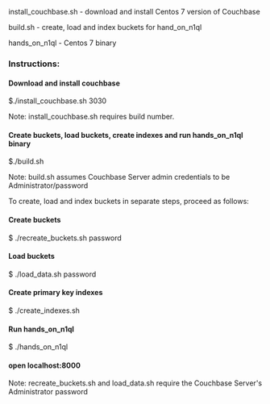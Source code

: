 
install_couchbase.sh - download and install Centos 7 version of Couchbase 

build.sh - create, load and index buckets for hand_on_n1ql

hands_on_n1ql - Centos 7 binary 

### Instructions:

#### Download and install couchbase 

$./install_couchbase.sh 3030

Note: install_couchbase.sh requires build number.

#### Create buckets, load buckets, create indexes and run hands_on_n1ql binary

$./build.sh

Note: build.sh assumes Couchbase Server admin credentials to be Administrator/password

To create, load and index buckets in separate steps, proceed as follows:

#### Create buckets 
$ ./recreate_buckets.sh password

#### Load buckets 
$ ./load_data.sh password

#### Create primary key indexes
$ ./create_indexes.sh

#### Run hands_on_n1ql 
$ ./hands_on_n1ql 

#### open localhost:8000

Note: recreate_buckets.sh and load_data.sh require the Couchbase Server's Administrator password

